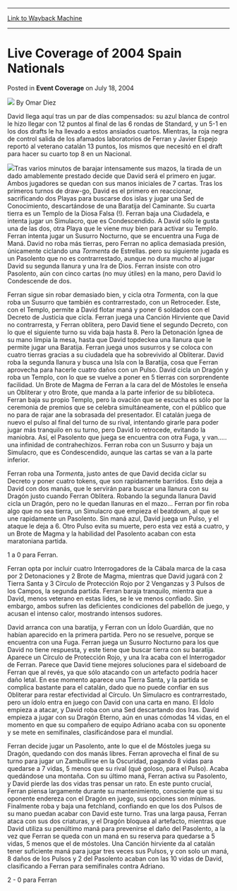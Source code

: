 
---
[Link to Wayback Machine](https://web.archive.org/web/20171030081714/https://magic.wizards.com/en/articles/archive/event-coverage/live-coverage-2004-spain-nationals-2004-07-18-14)

[_metadata_:author]:- "Omar Diez"
[_metadata_:description]:- "David llega aquí tras un par de días compensados: su azul blanca de control le hizo llegar con 12 puntos al final de las 6 rondas de Standard, y un 5-1 en los dos drafts le ha llevado a estos ansiados cuartos. Mientras, la roja negra de control salida de los afamados laboratorios de Ferran y Javier Espejo reportó al veterano catalán 13 puntos, los mismos que necesitó en el draft para hacer su cuarto top 8 en un Nacional."
[_metadata_:generator]:- "Drupal 7 (http://drupal.org)"
[_metadata_:node]:- "584506"
[_metadata_:publish_date]:- "2004-07-18"
[_metadata_:source]:- "div-main-content"
[_metadata_:title]:- "Live Coverage of 2004 Spain Nationals"
[_metadata_:wayback_capture_timestamp]:- "2017-10-30 08:17:14"
[_metadata_:wayback_raw_url]:- "https://web.archive.org/web/20171030081714id_/https://magic.wizards.com/en/articles/archive/event-coverage/live-coverage-2004-spain-nationals-2004-07-18-14"
[_metadata_:wayback_url]:- "https://magic.wizards.com/en/articles/archive/event-coverage/live-coverage-2004-spain-nationals-2004-07-18-14"
---


Live Coverage of 2004 Spain Nationals
=====================================



 Posted in **Event Coverage**
 on July 18, 2004 






![](https://media.magic.wizards.com/styles/auth_small/public/generic-avatar-150_192.png)
By Omar Diez











David llega aquí tras un par de días compensados: su azul blanca de control le hizo llegar con 12 puntos al final de las 6 rondas de Standard, y un 5-1 en los dos drafts le ha llevado a estos ansiados cuartos. Mientras, la roja negra de control salida de los afamados laboratorios de Ferran y Javier Espejo reportó al veterano catalán 13 puntos, los mismos que necesitó en el draft para hacer su cuarto top 8 en un Nacional. 


![](https://media.magic.wizards.com/image_legacy_migration/sideboard/images/spnat04/qf1_1.jpg)Tras varios minutos de barajar intensamente sus mazos, la tirada de un dado amablemente prestado decide que David será el primero en jugar. Ambos jugadores se quedan con sus manos iniciales de 7 cartas. Tras los primeros turnos de draw-go, David es el primero en reaccionar, sacrificando dos Playas para buscarse dos islas y jugar una Sed de Conocimiento, descartándose de una Baratija del Caminante. Su cuarta tierra es un Templo de la Diosa Falsa (!). Ferran baja una Ciudadela, e intenta jugar un Simulacro, que es Condescendido. A David sólo le gusta una de las dos, otra Playa que le viene muy bien para activar su Templo. Ferran intenta jugar un Susurro Nocturno, que se encuentra una Fuga de Maná. David no roba más tierras, pero Ferran no aplica demasiada presión, únicamente ciclando una *Torment*a de Estrellas. pero su siguiente jugada es un Pasolento que no es contrarrestado, aunque no dura mucho al jugar David su segunda llanura y una Ira de Dios. Ferran insiste con otro Pasolento, aún con cinco cartas (no muy útiles) en la mano, pero David lo Condescende de dos. 


Ferran sigue sin robar demasiado bien, y cicla otra *Torment*a, con la que roba un Susurro que también es contrarrestado, con un Retroceder. Este, con el Templo, permite a David flotar maná y poner 6 soldados con el Decreto de Justicia que cicla. Ferran juega una Canción Hirviente que David no contrarresta, y Ferran oblitera, pero David tiene el segundo Decreto, con lo que el siguiente turno su vida baja hasta 8. Pero la Detonación Ígnea de su mano limpia la mesa, hasta que David topdeckea una llanura que le permite jugar una Baratija. Ferran juega unos susurros y se coloca con cuatro tierras gracias a su ciudadela que ha sobrevivido al Obliterar. David roba la segunda llanura y busca una Isla con la Baratija, cosa que Ferran aprovecha para hacerle cuatro daños con un Pulso. David cicla un Dragón y roba un Templo, con lo que se vuelve a poner en 5 tierras con sorprendente facilidad. Un Brote de Magma de Ferran a la cara del de Móstoles le enseña un Obliterar y otro Brote, que manda a la parte inferior de su biblioteca. Ferran baja su propio Templo, pero la ovación que se escucha es sólo por la ceremonia de premios que se celebra simultáneamente, con el público que no para de rajar ane la sobrasada del presentador. El catalán juega de nuevo el pulso al final del turno de su rival, intentando girarle para poder jugar más tranquilo en su turno, pero David lo retrocede, evitando la maniobra. Así, el Pasolento que juega se encuentra con otra Fuga, y van..... una infinidad de contrahechizos. Ferran roba con un Susurro y baja un Simulacro, que es Condescendido, aunque las cartas se van a la parte inferior. 


Ferran roba una *Torment*a, justo antes de que David decida ciclar su Decreto y poner cuatro tokens, que son rapidamente barridos. Esto deja a David con dos manás, que le servirán para buscar una llanura con su Dragón justo cuando Ferran Oblitera. Robando la segunda llanura David cicla un Dragón, pero no le quedan llanuras en el mazo... Ferran por fin roba algo que no sea tierra, un Simulacro que empieza el beatdown, al que se une rapidamente un Pasolento. Sin maná azul, David juega un Pulso, y el ataque le deja a 6. Otro Pulso evita su muerte, pero esta vez está a cuatro, y un Brote de Magma y la habilidad del Pasolento acaban con esta maratoniana partida. 


1 a 0 para Ferran.


Ferran opta por incluir cuatro Interrogadores de la Cábala marca de la casa por 2 Detonaciones y 2 Brote de Magma, mientras que David jugará con 2 Tierra Santa y 3 Círculo de Protección Rojo por 2 Venganzas y 3 Pulsos de los Campos, la segunda partida. Ferran baraja tranquilo, mientra que a David, menos veterano en estas lides, se le ve menos confiado. Sin embargo, ambos sufren las deficientes condiciones del pabellón de juego, y acusan el intenso calor, mostrando intensos sudores.


David arranca con una baratija, y Ferran con un Ídolo Guardián, que no habían aparecido en la primera partida. Pero no se resuelve, porque se encuentra con una Fuga. Ferran juega un Susurro Nocturno para los que David no tiene respuesta, y este tiene que buscar tierra con su baratija. Aparece un Círculo de Protección Rojo, y una Ira acaba con el Interrogador de Ferran. Parece que David tiene mejores soluciones para el sideboard de Ferran que al revés, ya que sólo atacando con un artefacto podría hacer daño letal. En ese momento aparece una Tierra Santa, y la partida se complica bastante para el catalán, dado que no puede confiar en sus Obliterar para restar efectividad al Círculo. Un Simulacro es contrarrestado, pero un ídolo entra en juego con David con una carta en mano. El Ídolo empieza a atacar, y David roba con una Sed descartando dos Iras. David empieza a jugar con su Dragón Eterno, aún en unas cómodas 14 vidas, en el momento en que su compañero de equipo Adriano acaba con su oponente y se mete en semifinales, clasificándose para el mundial. 


Ferran decide jugar un Pasolento, ante lo que el de Móstoles juega su Dragón, quedando con dos manás libres. Ferran aprovecha el final de su turno para jugar un Zambullirse en la Oscuridad, pagando 8 vidas para quedarse a 7 vidas, 5 menos que su rival (qué goloso, para el Pulso). Acaba quedándose una montaña. Con su último maná, Ferran activa su Pasolento, y David pierde las dos vidas tras pensar un rato. En este punto crucial, Ferran piensa largamente durante su mantenimiento, consciente que si su oponente endereza con el Dragón en juego, sus opciones son mínimas. Finalmente roba y baja una fetchland, confiando en que los dos Pulsos de su mano puedan acabar con David este turno. Tras una larga pausa, Ferran ataca con sus dos criaturas, y el Dragón bloquea al artefacto, mientras que David utiliza su penúltimo maná para prevenirse el daño del Pasolento, a la vez que Ferran se queda con un maná en su reserva para quedarse a 5 vidas, 5 menos que el de móstoles. Una Canción hirviente da al catalán tener suficiente maná para jugar tres veces sus Pulsos, y con solo un maná, 8 daños de los Pulsos y 2 del Pasolento acaban con las 10 vidas de David, clasificando a Ferran para semifinales contra Adriano. 


2 - 0 para Ferran







